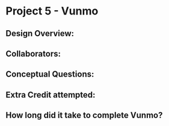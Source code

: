 Project 5 - Vunmo
====================

<!-- TODO: Fill this out. -->
## Design Overview:

## Collaborators:

## Conceptual Questions:

## Extra Credit attempted:

## How long did it take to complete Vunmo?
